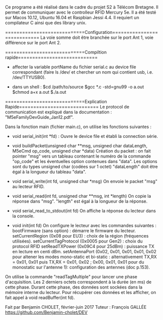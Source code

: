 Ce programe a été réalisé dans le cadre du projet S2 à Télécom Bretagne.
Il permet de communiquer avec le controlleur RFID Mercury 5e.
Il a été testé sur Macos 10.12, Ubuntu 16.04 et Raspbian Jessi 4.4.
Il requiert un compilateur C ainsi que des library unix.

============================Configuration============================
La voie somme doit être branchée sur le port Ant 1, voie différence sur le port Ant 2.


============================Compiltion rapide============================
- affecter la variable portName du fichier serial.c au device file correspondant
(faire ls /dev/ et chercher un nom qui contient usb, i.e. /dev/TTYUSB0).

- dans un shell :
        $cd /path/to/source
        $gcc *.c -std=gnu99 -o a.out
        $chmod a+x a.out
        $./a.out

============================Explication Rapide============================
Le protocol de communication est expliqué dans la documentation : "M5eFamilyDevGuide_Jan12.pdf".

Dans la fonction main (fichier main.c), on utilise les fonctions suivantes :
- void serial_init(int *fd) :
    Ouvre le device file et établi la connection série.

- void buildPacket(unsigned char **msg, unsigned char dataLength, M5eCmd op_code, unsigned char *data)
    Création du packet : on fait pointer "msg" vers un tableau contenant le numéro de la commande "op_code" et
    les éventuelles option contenues dans "data". Les options sont du types unsigned char (codées sur 1 octet)
    "dataLength" doit être égal à la longueur du tableau "data".

- void serial_write(int fd, unsigned char *msg)
    On envoie le packet "msg" au lecteur RFID.

- void serial_read(int fd, unsigned char **msg, int *length)
    On copie la réponse dans "msg". "length" est égal à la longueur de la réponse.

- void serial_read_to_stdout(int fd)
    On affiche la réponse du lecteur dans la console.

- void init(int fd)
    On configure le lecteur avec les commandes suivantes :
        bootFirmware (sans option) : démarre le firmware du lecteur.
        setCurrentRegion (0x08 pour EU3) : choix de la région (fréquences utilisées).
        setCurrentTagProtocol (0x0005 pour Gen2) : choix du protocol RFID
        setReadTXPower (0x09C4 pour 25dBm) : puissance TX en lecture en centi dBm.
        setAntennaPort (0x02, 0x01, 0x01, 0x01, 0x02 pour altener les modes mono-static et bi-static :
            alternativement TX,RX = 0x01, 0x01 puis TX,RX = 0x01, 0x02 ;
            0x00, 0x01, 0x01 pour du monostatic sur l'antenne 1):
            configuration des antennes (doc p.153).

On utilise la commande "readTagMultiple" pour lancer une phase d'acquisition. Les 2 derniers octets correspondent
à la durée (en ms) de cette phase.
Durant cette phase, des données sont sockées dans la mémoire interne du lecteur.
Pour récupérer ces données et les afficher, on fait appel à void readBuffer(int fd).





Fait par Benjamin CHOLET, février-juin 2017
Tuteur : François GALLÉE
https://github.com/Benjamin-cholet/DEV
